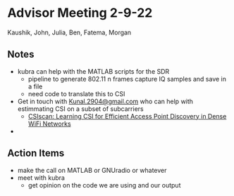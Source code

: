 # Advisor Meeting 2-9-22

Kaushik, John, Julia, Ben, Fatema, Morgan

## Notes

- kubra can help with the MATLAB scripts for the SDR
  - pipeline to generate 802.11 n frames capture IQ samples and save in a file
  - need code to translate this to CSI
- Get in touch with Kunal.2904@gmail.com who can help with estimmating CSI on a subset of subcarriers
  - [CSIscan: Learning CSI for Efficient Access Point Discovery in Dense WiFi Networks](https://genesys-lab.org/papers/ICNP_PDF-A-1.pdf)
- 


## Action Items

- make the call on MATLAB or GNUradio or whatever
- meet with kubra
  - get opinion on the code we are using and our output